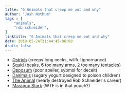 ```yaml
---
title: "6 Animals that creep me out and why"
author: "Josh Nothum"
tags : [
    "animals",
    "rob schneider",
]
linktitle: "6 Animals that creep me out and why"
date: 2018-05-24T21:44:45-06:00
draft: false
---
```


* [Ostrich](https://commons.wikimedia.org/wiki/File:Ostrich,_mouth_open.jpg#/media/File:Ostrich,_mouth_open.jpg) (creepy long necks, willful ignornance)
* [Squid](https://commons.wikimedia.org/wiki/File:Loligo_vulgaris.jpg#/media/File:Loligo_vulgaris.jpg) (beaks, 6 too many arms, 2 too many tentacles)
* [Opposum](https://www.prettyprudent.com/wp-content/uploads/2017/09/1-opossum-paul-cannon.jpg) (poor speller, sybmol for deceit)
* [Danimals](https://www.amazon.com/Dannon-Danimals-Smoothies-Swingin-Strawberry-Banana/dp/B00DM03C5U) (sugary yogurt designed to poison children)
* [The Animal](https://www.imdb.com/title/tt0255798/mediaviewer/rm3960444928) (nearly destroyed Rob Schneider's career)
* [Marabou Stork](https://en.wikipedia.org/wiki/Marabou_stork#/media/File:Marabou_stork_(Leptoptilos_crumenifer)_spreading_wings_2.jpg) (WTF is in that pouch?)
